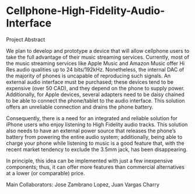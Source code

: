 # Cellphone-High-Fidelity-Audio-Interface
Project Abstract

We plan to develop and prototype a device that will allow cellphone users to take the full advantage of their music streaming services. Currently, most of the music streaming services like Apple Music and Amazon Music offer Hi Res audio qualities up to 24 bits/192kHz. Nonetheless, the internal DAC of the majority of phones is uncapable of reproducing such signals. An external audio interface must be purchased; these devices tend to be expensive (over 50 CAD), and they depend on the phone to supply power. Additionally, for Apple devices, several adapters need to be daisy chained to be able to connect the phone/tablet to the audio interface. This solution offers an unreliable connection and drains the phone battery.

Consequently, there is a need for an integrated and reliable solution for iPhone users who enjoy listening to High Fidelity audio tracks. This solution also needs to have an external power source that releases the phone’s battery from powering the entire audio system; additionally, being able to charge your phone while listening to music is a good feature that, with the recent market tendency to exclude the 3.5mm jack, has been disappearing.

In principle, this idea can be implemented with just a few inexpensive components; thus, it can offer more features than commercial alternatives at a lower (or comparable) price.


Main Collaborators:
Jose Zambrano Lopez,
Juan Vargas Charry
